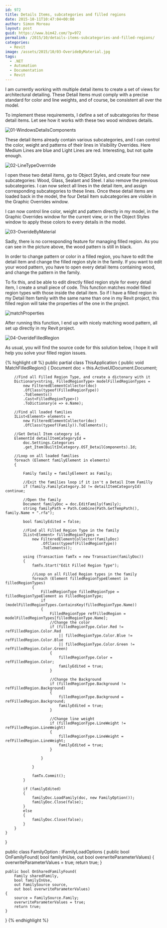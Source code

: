 ```yaml
---
id: 972
title: Details Items, subcategories and filled regions
date: 2015-10-11T10:47:04+00:00
author: Simon Moreau
layout: post
guid: https://www.bim42.com/?p=972
permalink: /2015/10/details-items-subcategories-and-filled-regions/
categories:
  - Revit
image: /assets/2015/10/03-OverideByMaterial.jpg
tags:
  - .NET
  - Automation
  - Documentation
  - Revit
---
```

I am currently working with multiple detail items to create a set of views for architectural detailing. These Detail Items must comply with a precise standard for color and line weights, and of course, be consistent all over the model.

To implement these requirements, I define a set of subcategories for these detail items. Let see how it works with these two wood windows details.

![01-WindowsDetailsComponents](/assets/2015/10/01-WindowsDetailsComponents.jpg)

These detail items already contain various subcategories, and I can control the color, weight and patterns of their lines in Visibility Overrides. Here Medium Lines are blue and Light Lines are red. Interesting, but not quite enough.

![02-LineTypeOverrride](/assets/2015/10/02-LineTypeOverrride.jpg)

I open these two detail items, go to Object Styles, and create four new subcategories: Wood, Glass, Sealant and Steel. I also remove the previous subcategories. I can now select all lines in the detail item, and assign corresponding subcategories to these lines. Once these detail items are loaded back in the model, the four Detail Item subcategories are visible in the Graphic Overrides window.

I can now control line color, weight and pattern directly in my model, in the Graphic Overrides window for the current view, or in the Object Styles window to apply these colors to every details in the model.

![03-OverideByMaterial](/assets/2015/10/03-OverideByMaterial.jpg)

Sadly, there is no corresponding feature for managing filled region. As you can see in the picture above, the wood pattern is still in black.

In order to change pattern or color in a filled region, you have to edit the detail item and change the filled region style in the family. If you want to edit your wood pattern, you have to open every detail items containing wood, and change the pattern in the family.

To fix this, and be able to edit directly filled region style for every detail item, I create a small piece of code. This function matches model filled region types with those inside the detail item. So if I have a filled region in my Detail Item family with the same name than one in my Revit project, this filled region will take the properties of the one in the project.

![matchProperties](/assets/2015/10/matchProperties.jpg)

After running this function, I end up with nicely matching wood pattern, all set up directly in my Revit project.

![04-OverideFilledRegion](/assets/2015/10/04-OverideFilledRegion.jpg)

As usual, you will find the source code for this solution below, I hope it will help you solve your filled region issues.

{% highlight c# %}
public partial class ThisApplication
{
    public void MatchFilledRegion()
    {
        Document doc = this.ActiveUIDocument.Document;

        //Find all Filled Region Type, and create a dictonary with it
        Dictionary<string, FilledRegionType> modelFilledRegionTypes =
            new FilteredElementCollector(doc)
            .OfClass(typeof(FilledRegionType))
            .ToElements()
            .Cast<FilledRegionType>()
            .ToDictionary(e => e.Name);

        //Find all loaded families
        IList<Element> elements = 
            new FilteredElementCollector(doc)
            .OfClass(typeof(Family)).ToElements();

        //Get Detail Item category id.
        ElementId detailItemCategoryId = 
            doc.Settings.Categories
            .get_Item(BuiltInCategory.OST_DetailComponents).Id;

        //Loop on all loaded families
        foreach (Element familyElement in elements)
        {

            Family family = familyElement as Family;

            //Exit the families loop if it isn't a Detail Item Familly
            if (family.FamilyCategory.Id != detailItemCategoryId) continue;

            //Open the family
            Document familyDoc = doc.EditFamily(family);
            string familyPath = Path.Combine(Path.GetTempPath(), family.Name + ".rfa");

            bool familyEdited = false;

            //Find all Filled Region Type in the family
            IList<Element> filledRegionTypes = 
                new FilteredElementCollector(familyDoc)
                    .OfClass(typeof(FilledRegionType))
                    .ToElements();

            using (Transaction famTx = new Transaction(familyDoc))
            {
                famTx.Start("Edit Filled Region Type");

                //Loop on all Filled Region types in the family
                foreach (Element filledRegionTypeElement in filledRegionTypes)
                {
                    FilledRegionType filledRegionType = filledRegionTypeElement as FilledRegionType;
                    if (modelFilledRegionTypes.ContainsKey(filledRegionType.Name))
                    {
                        FilledRegionType refFilledRegion = modelFilledRegionTypes[filledRegionType.Name];
                        //Change the color
                        if (filledRegionType.Color.Red != refFilledRegion.Color.Red
                            || filledRegionType.Color.Blue != refFilledRegion.Color.Blue
                            || filledRegionType.Color.Green != refFilledRegion.Color.Green)
                        {
                            filledRegionType.Color = refFilledRegion.Color;
                            familyEdited = true;
                        }

                        //Change the Background
                        if (filledRegionType.Background != refFilledRegion.Background)
                        {
                            filledRegionType.Background = refFilledRegion.Background;
                            familyEdited = true;
                        }

                        //Change line weight
                        if (filledRegionType.LineWeight != refFilledRegion.LineWeight)
                        {
                            filledRegionType.LineWeight = refFilledRegion.LineWeight;
                            familyEdited = true;
                        }

                    }

                }

                famTx.Commit();
            }

            if (familyEdited)
            {
                familyDoc.LoadFamily(doc, new FamilyOption());
                familyDoc.Close(false);
            }
            else
            {
                familyDoc.Close(false);
            }
        }
    }
}

public class FamilyOption : IFamilyLoadOptions
{
    public bool OnFamilyFound(
        bool familyInUse, 
        out bool overwriteParameterValues)
    {
        overwriteParameterValues = true;
        return true;
    }

    public bool OnSharedFamilyFound(
        Family sharedFamily, 
        bool familyInUse, 
        out FamilySource source, 
        out bool overwriteParameterValues)
    {
        source = FamilySource.Family;
        overwriteParameterValues = true;
        return true;
    }
}
{% endhighlight %}